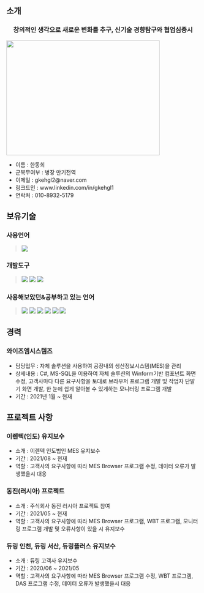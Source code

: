 <h2>소개</h2>
<h3 style="text-align:center">창의적인 생각으로 새로운 변화를 추구, 신기술 경향탐구와 협업심중시</h3>
<img src="https://user-images.githubusercontent.com/46754504/150921647-b4a4a95c-1e51-4f13-a05d-5f2232c42c5a.jpg" width="400" height="300">
<ul>
  <li>
    이름 : 한동희
  </li>
  <li>
    군복무여부 : 병장 만기전역
  </li>
  <li>
    이메일 : gkehgl2@naver.com
  </li>
  <li>
    링크드인 : www.linkedin.com/in/gkehgl1
  </li>
  <li>
    연락처 : 010-8932-5179
  </li>
</ul>

<h2>보유기술</h2>
<h3>사용언어</h3>
<div style="width:100%">
  <blockquote>
    <img src="https://img.shields.io/badge/C Sharp-239120?style=flat-square&logo=C Sharp&color=000">
  </blockquote>
  <h3>개발도구</h3>
   <blockquote>
    <img src="https://img.shields.io/badge/Visual Studio-5C2D91?style=lamula&logo=visual%20studio&logoColor=white">
    <img src="https://img.shields.io/badge/Visual Studio Code-0078D4?style=lamula&logo=visual%20studio%20code&logoColor=white">
    <img src="https://img.shields.io/badge/Microsoft SQL Server-CC2927?style=lamula&logo=microsoft%20sql%20server&logoColor=white">
  </blockquote>
</div>
<div>
  <h3>사용해보았던&공부하고 있는 언어</h3>
    <blockquote>
      <img src="https://img.shields.io/badge/HTML5-E34F26?style=lamula&logo=html5&logoColor=white">
      <img src="https://img.shields.io/badge/CSS3-1572B6?style=lamula&logo=css3&logoColor=white">
      <img src="https://img.shields.io/badge/Javascript-ffb13b?style=lamula&logo=javascript&logoColor=white">
      <img src="https://img.shields.io/badge/jQuery-0769AD?style=lamula&logo=jquery&logoColor=white">
      <img src="https://img.shields.io/badge/React-red?style=flat-square&logo=react&color=000">
      <img src="https://img.shields.io/badge/Node.js-339933?style=lamula&logo=Node.js&logoColor=white">
    </blockqoute>
</div>
<h2>경력</h2>
<h3>와이즈엠시스템즈</h3>
  <ul>
    <li>
      담당업무 : 자체 솔루션을 사용하여 공장내의 생산정보시스템(MES)을 관리 
    </li>
    <li>
      상세내용 : C#, MS-SQL을 이용하여 자체 솔루션의 Winform기반 컴포넌트 화면수정, 고객사마다 다른 요구사항을 토대로 브라우저 프로그램 개발 및 작업자 단말기 화면 개발, 한 눈에 쉽게 알아볼 수 있게하는 모니터링 프로그램 개발
    </li>
    <li>
      기간 : 2021년 1월 ~ 현재
    </li>
  </ul>
<h2>프로젝트 사항</h2>
  <h3>이렌텍(인도) 유지보수</h3>
  <ul>
    <li>
      소개 : 이렌텍 인도법인 MES 유지보수
    </li>
    <li>
      기간 : 2021/08 ~ 현재
    </li>
    <li>
      역할 : 고객사의 요구사항에 따라 MES Browser 프로그램 수정, 데이터 오류가 발생했을시 대응
    </li>
  </ul>
  <h3>동진(러시아) 프로젝트</h3>
  <ul>
    <li>
      소개 : 주식회사 동진 러시아 프로젝트 참여
    </li>
    <li>
      기간 : 2021/05 ~ 현재
    </li>
    <li>
      역할 : 고객사의 요구사항에 따라 MES Browser 프로그램, WBT 프로그램, 모니터링 프로그램 개발 및 오류사항이 있을 시 유지보수
    </li>
  </ul>
  <h3>듀링 인천, 듀링 서산, 듀링플러스 유지보수</h3>
  <ul>
    <li>
      소개 : 듀링 고객사 유지보수
    </li>
    <li>
      기간 : 2020/06 ~ 2021/05
    </li>
    <li>
      역할 : 고객사의 요구사항에 따라 MES Browser 프로그램 수정, WBT 프로그램, DAS 프로그램 수정, 데이터 오류가 발생했을시 대응
    </li>
  </ul>
  



